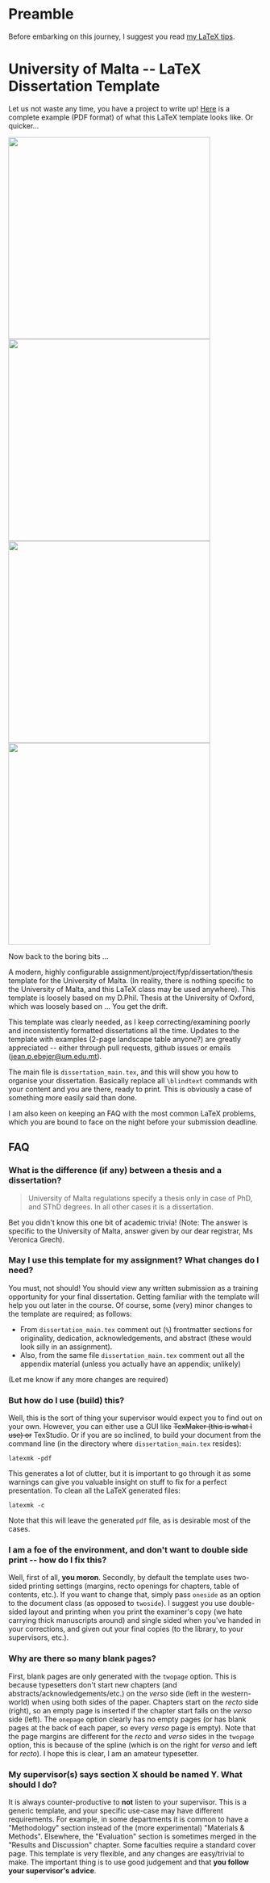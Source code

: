 # Preamble

Before embarking on this journey, I suggest you read <a href="https://bitsilla.com/blog/2019/01/latex-tips-for-your-dissertation-or-project-write-up/" target="_blank">my LaTeX tips</a>.

# University of Malta -- LaTeX Dissertation Template

Let us not waste any time, you have a project to write up!  [Here](https://github.com/jp-um/university_of_malta_LaTeX_dissertation_template/blob/master/dissertation_main.pdf) is a complete example (PDF format) of what this LaTeX template looks like.  Or quicker...

<img src="images/pg1.png" width="400"><img src="images/pg2.png" width="400">
<img src="images/pg3.png" width="400"><img src="images/pg4.png" width="400">

Now back to the boring bits ...

A modern, highly configurable assignment/project/fyp/dissertation/thesis template for the University of Malta.  (In reality, there is nothing specific to the University of Malta, and this LaTeX class may be used anywhere).  This template is loosely based on my D.Phil. Thesis at the University of Oxford, which was loosely based on ...  You get the drift.

This template was clearly needed, as I keep correcting/examining poorly and inconsistently formatted dissertations all the time.  Updates to the template with examples (2-page landscape table anyone?) are greatly appreciated -- either through pull requests, github issues or emails (jean.p.ebejer@um.edu.mt).

The main file is `dissertation_main.tex`, and this will show you how to organise your dissertation.  Basically replace all `\blindtext` commands with your content and you are there, ready to print.  This is obviously a case of something more easily said than done.

I am also keen on keeping an FAQ with the most common LaTeX problems, which you are bound to face on the night before your submission deadline.

## FAQ

### What is the difference (if any) between a thesis and a dissertation?

> University of Malta regulations specify a thesis only in case of PhD, and SThD degrees.  In all other cases it is a dissertation.

Bet you didn't know this one bit of academic trivia!  (Note: The answer is specific to the University of Malta, answer given by our dear registrar, Ms Veronica Grech).

### May I use this template for my assignment?  What changes do I need?

You must, not should!  You should view any written submission as a training opportunity for your final dissertation.  Getting familiar with the template will help you out later in the course.  Of course, some (very) minor changes to the template are required; as follows:

- From `dissertation_main.tex` comment out (`%`) frontmatter sections for originality, dedication, acknowledgements, and abstract (these would look silly in an assignment).  
- Also, from the same file `dissertation_main.tex` comment out all the appendix material (unless you actually have an appendix; unlikely)

(Let me know if any more changes are required)

### But how do I use (build) this?

Well, this is the sort of thing your supervisor would expect you to find out on your own.  However, you can either use a GUI like ~~TexMaker (this is what I use) or~~ TexStudio.  Or if you are so inclined, to build your document from the command line (in the directory where `dissertation_main.tex` resides):

```
latexmk -pdf
```

This generates a lot of clutter, but it is important to go through it as some warnings can give you valuable insight on stuff to fix for a perfect presentation. To clean all the LaTeX generated files:

```
latexmk -c
```

Note that this will leave the generated `pdf` file, as is desirable most of the cases.

### I am a foe of the environment, and don't want to double side print -- how do I fix this?

Well, first of all, **you moron**.  Secondly, by default the template uses two-sided printing settings (margins, recto openings for chapters, table of contents,  etc.).  If you want to change that, simply pass `oneside` as an option to the document class (as opposed to `twoside`).  I suggest you use double-sided layout and printing when you print the examiner's copy (we hate carrying thick manuscripts around) and single sided when you've handed in your corrections, and given out your final copies (to the library, to your supervisors, etc.).

### Why are there so many blank pages?

First, blank pages are only generated with the `twopage` option.  This is because typesetters don't start new chapters (and abstracts/acknowledgements/etc.) on the *verso* side (left in the western-world) when using both sides of the paper.  Chapters start on the *recto* side (right), so an empty page is inserted if the chapter start falls on the *verso* side (left).  The `onepage` option clearly has no empty pages (or has blank pages at the back of each paper, so every *verso* page is empty).  Note that the page margins are different for the *recto* and *verso* sides in the `twopage` option, this is because of the spline (which is on the right for *verso* and left for *recto*).  I hope this is clear, I am an amateur typesetter.

### My supervisor(s) says section X should be named Y.  What should I do?

It is always counter-productive to **not** listen to your supervisor.  This is a generic template, and your specific use-case may have different requirements.  For example, in some departments it is common to have a "Methodology" section instead of the (more experimental) "Materials & Methods".  Elsewhere, the "Evaluation" section is sometimes merged in the "Results and Discussion" chapter.  Some faculties require a standard cover page.  This template is very flexible, and any changes are easy/trivial to make.  The important thing is to use good judgement and that **you follow your supervisor's advice**.
